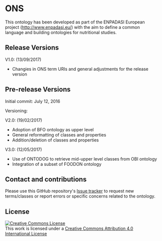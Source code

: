 # ONS

This ontology has been developed as part of the ENPADASI European project (http://www.enpadasi.eu/) with the aim to define a common language and building ontologies for nutritional studies.

## Release Versions

V1.0: (13/09/2017)

- Changies in ONS term URIs and general adjustments for the release version

## Pre-release Versions

Initial commit: July 12, 2016

Versioning:

V2.0: (19/02/2017) 

- Adoption of BFO ontology as upper level
- General reformatting of classes and properties
- Addition/deletion of classes and properties

V3.0: (12/05/2017) 

- Use of ONTODOG to retrieve mid-upper level classes from OBI ontology
- Integration of a subset of FOODON ontology


## Contact and contributions
Please use this GitHub repository's [Issue tracker](https://github.com/enpadasi/Ontology-for-Nutritional-Studies/issues) to request new terms/classes or report errors or specific concerns related to the ontology.

## License
<a rel="license" href="http://creativecommons.org/licenses/by/4.0/"><img alt="Creative Commons License" style="border-width:0" src="https://i.creativecommons.org/l/by/4.0/88x31.png" /></a><br />This work is licensed under a <a rel="license" href="http://creativecommons.org/licenses/by/4.0/">Creative Commons Attribution 4.0 International License</a>
